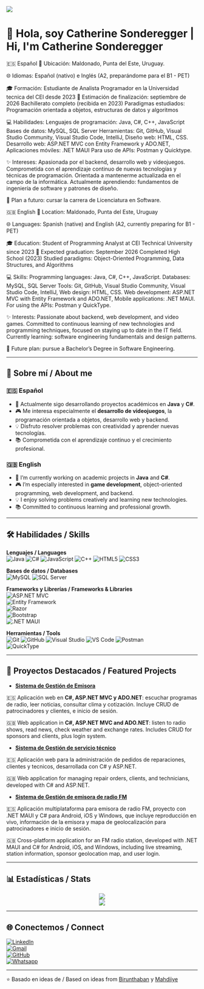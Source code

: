 ![](https://komarev.com/ghpvc/?username=CathGirL1&color=blue)

# 👋 Hola, soy Catherine Sonderegger | Hi, I'm Catherine Sonderegger  

🇪🇸 Español
📍 Ubicación: Maldonado, Punta del Este, Uruguay. 

🌐 Idiomas: Español (nativo) e Inglés (A2, preparándome para el B1 - PET)

🎓 Formación: Estudiante de Analista Programador en la Universidad tecnica del CEI desde 2023
📅 Estimación de finalización: septiembre de 2026
Bachillerato completo (recibida en 2023)
Paradigmas estudiados: Programación orientada a objetos, estructuras de datos y algoritmos

💻 Habilidades: Lenguajes de programación: Java, C#, C++, JavaScript
Bases de datos: MySQL, SQL Server Herramientas: Git, GitHub, Visual Studio Community, Visual Studio Code, IntelliJ, Diseño web: HTML, CSS.
Desarrollo web: ASP.NET MVC con Entity Framework y ADO.NET, Aplicaciones móviles: .NET MAUI
Para uso de APIs: Postman y Quicktype.

✨ Intereses: Apasionada por el backend, desarrollo web y videojuegos. Comprometida con el aprendizaje continuo de nuevas tecnologías y técnicas de programación. Orientada a mantenerme actualizada en el campo de la informática.
Actualmente aprendiendo: fundamentos de ingeniería de software y patrones de diseño.

🚀 Plan a futuro: cursar la carrera de Licenciatura en Software.

🇬🇧 English
📍 Location: Maldonado, Punta del Este, Uruguay

🌐 Languages: Spanish (native) and English (A2, currently preparing for B1 - PET)

🎓 Education: Student of Programming Analyst at CEI Technical University since 2023
📅 Expected graduation: September 2026
Completed High School (2023)
Studied paradigms: Object-Oriented Programming, Data Structures, and Algorithms

💻 Skills: Programming languages: Java, C#, C++, JavaScript. Databases: MySQL, SQL Server
Tools: Git, GitHub, Visual Studio Community, Visual Studio Code, IntelliJ, Web design: HTML, CSS. Web development: ASP.NET MVC with Entity Framework and ADO.NET, Mobile applications: .NET MAUI.
For using the APIs: Postman y QuickType. 

✨ Interests: Passionate about backend, web development, and video games. Committed to continuous learning of new technologies and programming techniques, focused on staying up to date in the IT field.
Currently learning: software engineering fundamentals and design patterns.

🚀 Future plan: pursue a Bachelor’s Degree in Software Engineering.

---

## 🔹 Sobre mí / About me  

### 🇪🇸 Español  
- 🌱 Actualmente sigo desarrollando proyectos académicos en **Java** y **C#**.  
- 🎮 Me interesa especialmente el **desarrollo de videojuegos**, la programación orientada a objetos, desarrollo web y backend.  
- 💡 Disfruto resolver problemas con creatividad y aprender nuevas tecnologías.  
- 📚 Comprometida con el aprendizaje continuo y el crecimiento profesional.  

### 🇬🇧 English  
- 🌱 I’m currently working on academic projects in **Java** and **C#**.  
- 🎮 I’m especially interested in **game development**, object-oriented programming, web development, and backend.  
- 💡 I enjoy solving problems creatively and learning new technologies.  
- 📚 Committed to continuous learning and professional growth.  

---

## 🛠️ Habilidades / Skills  

**Lenguajes / Languages**  
![Java](https://img.shields.io/badge/Java-ED8B00?style=for-the-badge&logo=java&logoColor=white)
![C#](https://img.shields.io/badge/C%23-239120?style=for-the-badge&logo=c-sharp&logoColor=white)
![JavaScript](https://img.shields.io/badge/JavaScript-F7DF1E?style=for-the-badge&logo=javascript&logoColor=black)
![C++](https://img.shields.io/badge/C++-00599C?style=for-the-badge&logo=c%2b%2b&logoColor=white)
![HTML5](https://img.shields.io/badge/HTML5-E34F26?style=for-the-badge&logo=html5&logoColor=white)
![CSS3](https://img.shields.io/badge/CSS3-1572B6?style=for-the-badge&logo=css3&logoColor=white)

**Bases de datos / Databases**  
![MySQL](https://img.shields.io/badge/MySQL-00000F?style=for-the-badge&logo=mysql&logoColor=white)
![SQL Server](https://img.shields.io/badge/SQL%20Server-CC2927?style=for-the-badge&logo=microsoftsqlserver&logoColor=white)

**Frameworks y Librerías / Frameworks & Libraries**  
![ASP.NET MVC](https://img.shields.io/badge/ASP.NET%20MVC-5C2D91?style=for-the-badge&logo=.net&logoColor=white)  
![Entity Framework](https://img.shields.io/badge/Entity%20Framework-512BD4?style=for-the-badge&logo=.net&logoColor=white)  
![Razor](https://img.shields.io/badge/Razor-5C2D91?style=for-the-badge&logo=.net&logoColor=white)  
![Bootstrap](https://img.shields.io/badge/Bootstrap-7952B3?style=for-the-badge&logo=bootstrap&logoColor=white)  
![.NET MAUI](https://img.shields.io/badge/.NET%20MAUI-512BD4?style=for-the-badge&logo=.net&logoColor=white)

**Herramientas / Tools**  
![Git](https://img.shields.io/badge/Git-F05032?style=for-the-badge&logo=git&logoColor=white)
![GitHub](https://img.shields.io/badge/GitHub-181717?style=for-the-badge&logo=github&logoColor=white)
![Visual Studio](https://img.shields.io/badge/Visual%20Studio-5C2D91?style=for-the-badge&logo=visualstudio&logoColor=white)
![VS Code](https://img.shields.io/badge/VS%20Code-0078D4?style=for-the-badge&logo=visualstudiocode&logoColor=white)
![Postman](https://img.shields.io/badge/Postman-FF6C37?style=for-the-badge&logo=postman&logoColor=white)  
![QuickType](https://img.shields.io/badge/QuickType-009688?style=for-the-badge&logo=graphql&logoColor=white)

---

## 📂 Proyectos Destacados / Featured Projects  

  - **[Sistema de Gestión de Emisora](https://github.com/CathGirL1/Repositorio-Emisora)**
  
  🇪🇸 Aplicación web en **C#, ASP.NET MVC y ADO.NET**: escuchar programas de radio, leer noticias, consultar clima y cotización. Incluye CRUD de patrocinadores y clientes, e inicio de sesión.

  🇬🇧 Web application in **C#, ASP.NET MVC and ADO.NET**: listen to radio shows, read news, check weather and exchange rates. Includes CRUD for sponsors and clients, plus login system.

  - **[Sistema de Gestión de servicio técnico](https://github.com/CathGirL1/Sistema-Servicio-Tecnico)**
    
  🇪🇸 Aplicación web para la administración de pedidos de reparaciones, clientes y tecnicos, desarrollada con C# y ASP.NET.
  
  🇬🇧 Web application for managing repair orders, clients, and technicians, developed with C# and ASP.NET.

  - **[Sistema de Gestión de emisora de radio FM](https://github.com/CathGirL1/Emisora-Radio-FM)**
    
  🇪🇸 Aplicación multiplataforma para emisora de radio FM, proyecto con .NET MAUI y C# para Android, iOS y Windows, que incluye reproducción en vivo, información de la emisora y mapa de geolocalización para patrocinadores e inicio de sesión.
  
  🇬🇧 Cross-platform application for an FM radio station, developed with .NET MAUI and C# for Android, iOS, and Windows, including live streaming, station information, sponsor geolocation map, and user login.
   
---

## 📊 Estadísticas / Stats  

<div align="center">

![](https://github-readme-stats.vercel.app/api?username=CathGirL1&theme=dracula&hide_border=false&include_all_commits=true&count_private=true)<br/>
![](https://github-readme-streak-stats.herokuapp.com/?user=CathGirL1&theme=dracula&hide_border=false)<br/>

</div>

---

## 🌐 Conectemos / Connect  

[![LinkedIn](https://img.shields.io/badge/LinkedIn-0077B5?style=for-the-badge&logo=linkedin&logoColor=white)](https://www.linkedin.com/in/TuPerfilLinkedIn)  
[![Gmail](https://img.shields.io/badge/Email-D14836?style=for-the-badge&logo=gmail&logoColor=white)](mailto:catherinesonderegger446@gmail.com)  
[![GitHub](https://img.shields.io/badge/GitHub-181717?style=for-the-badge&logo=github&logoColor=white)](https://github.com/CathGirL1)  
[![Whatsapp](https://img.shields.io/badge/WhatsApp-25D366?style=for-the-badge&logo=whatsapp&logoColor=white)](https://wa.me/598949650)  

---
⭐️ Basado en ideas de / Based on ideas from [Birunthaban](https://github.com/Birunthaban) y [Mahdiiye](https://github.com/Mahdiiye)  

